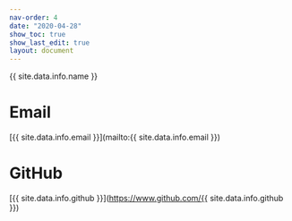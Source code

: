 ```yaml
---
nav-order: 4
date: "2020-04-28"
show_toc: true
show_last_edit: true
layout: document
---
```


{{ site.data.info.name }}

# Email
[{{ site.data.info.email }}](mailto:{{ site.data.info.email }})

# GitHub
[{{ site.data.info.github }}](https://www.github.com/{{ site.data.info.github }})